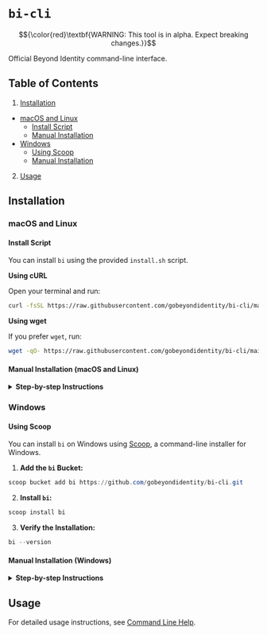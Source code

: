 # `bi-cli`

$${\color{red}\textbf{WARNING: This tool is in alpha. Expect breaking changes.}}$$

Official Beyond Identity command-line interface.

## Table of Contents

1. [Installation](#installation)

- [macOS and Linux](#macos-and-linux)
  - [Install Script](#install-script)
  - [Manual Installation](#manual-installation-macos-and-linux)
- [Windows](#windows)
  - [Using Scoop](#using-scoop)
  - [Manual Installation](#manual-installation-windows)

2. [Usage](#usage)

## Installation

### macOS and Linux

#### Install Script

You can install `bi` using the provided `install.sh` script.

**Using cURL**

Open your terminal and run:

```bash
curl -fsSL https://raw.githubusercontent.com/gobeyondidentity/bi-cli/main/install.sh | sh
```

**Using wget**

If you prefer `wget`, run:

```bash
wget -qO- https://raw.githubusercontent.com/gobeyondidentity/bi-cli/main/install.sh | sh
```

#### Manual Installation (macOS and Linux)

<details><summary><strong>Step-by-step Instructions</strong></summary>

<br>

If you prefer to install `bi` manually:

1. **Download the Binary:**

- Visit the [Releases](https://github.com/gobeyondidentity/bi-cli/releases) page.
- Download the latest release for your operating system and architecture (`arm64` or `x86_64`).

2. **Extract the Binary:**

- Extract the contents of the tarball to a directory of your choice.

3. **Make the Binary Executable:**

- Open your terminal and navigate to the download directory.
- Run:

  ```bash
  chmod +x bi
  ```

4. **Move the Binary to a Directory in your PATH:**

- For example:

  ```bash
  sudo mv bi /usr/local/bin/
  ```

5. **Verify the Installation:**

- Run:

  ```bash
  bi --version
  ```

  to confirm that `bi` is installed and accessible from your terminal.

</details>

### Windows

#### Using Scoop

You can install `bi` on Windows using [Scoop](https://scoop.sh/), a command-line installer for Windows.

1. **Add the `bi` Bucket:**

```powershell
scoop bucket add bi https://github.com/gobeyondidentity/bi-cli.git
```

2. **Install `bi`:**

```powershell
scoop install bi
```

3. **Verify the Installation:**

```powershell
bi --version
```

#### Manual Installation (Windows)

<details><summary><strong>Step-by-step Instructions</strong></summary>

<br>

1. **Download the Executable:**

- Go to the [Releases](https://github.com/gobeyondidentity/bi-cli/releases) page.
- Download the latest Windows release for your architecture (`arm64` or `x86_64`).

2. **Extract the Binary:**

- Unzip the downloaded file to a directory of your choice (e.g., `C:\Program Files\bi`).

3. **Add to PATH (Optional but Recommended):**

- Press `Win + X` and select **System**.
- Click on **Advanced system settings**.
- Click **Environment Variables**.
- Under **System variables**, scroll to `Path` and click **Edit**.
- Click **New** and add the path to your `bi` executable (e.g., `C:\Program Files\bi`).
- Click **OK** to close all dialogs.
- Restart Command Prompt or PowerShell to ensure changes take effect.

4. **Run `bi`:**

- Open Command Prompt or PowerShell.
- If you didn't add `bi` to your PATH, navigate to the directory containing `bi.exe`.
- Run:

  ```powershell
  .\bi.exe --version
  ```

- If you added `bi` to your PATH, simply run:

  ```powershell
  bi --version
  ```

</details>

## Usage

For detailed usage instructions, see [Command Line Help](docs/CommandLineHelp.md).
